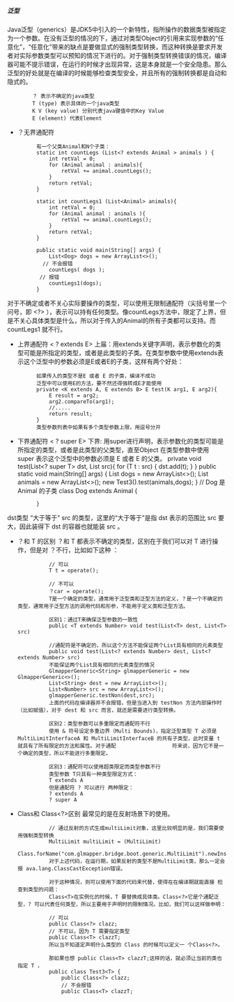 ##### 泛型
Java泛型（generics）是JDK5中引入的一个新特性，指所操作的数据类型被指定为一个参数。在没有泛型的情况的下，通过对类型Object的引用来实现参数的“任意化”，“任意化”带来的缺点是要做显式的强制类型转换，而这种转换是要求开发者对实际参数类型可以预知的情况下进行的。对于强制类型转换错误的情况，编译器可能不提示错误，在运行的时候才出现异常，这是本身就是一个安全隐患。那么泛型的好处就是在编译的时候能够检查类型安全，并且所有的强制转换都是自动和隐式的。

            ？ 表示不确定的java类型
            T (type) 表示具体的一个java类型
            K V (key value) 分别代表java键值中的Key Value
            E (element) 代表Element

* ？无界通配符

            有一个父类Animal和N个子类：
            static int countLegs (List<? extends Animal > animals ) {
                int retVal = 0;
                for (Animal animal : animals){
                    retVal += animal.countLegs();
                }
                return retVal;
            }

            static int countLegs1 (List<Animal> animals){
                int retVal = 0;
                for (Animal animal : animals ){
                    retVal += animal.countLegs();
                }
                return retVal;
            }

            public static void main(String[] args) {
                List<Dog> dogs = new ArrayList<>();
              // 不会报错
                countLegs( dogs );
             // 报错
                countLegs1(dogs);
            }
对于不确定或者不关心实际要操作的类型，可以使用无限制通配符（尖括号里一个问号，即 <?> ），表示可以持有任何类型。像countLegs方法中，限定了上界，但是不关心具体类型是什么，所以对于传入的Animal的所有子类都可以支持。而countLegs1 就不行。

* 上界通配符 < ? extends E>
上届：用extends关键字声明，表示参数化的类型可能是所指定的类型，或者是此类型的子类。在类型参数中使用extends表示这个泛型中的参数必须是E或者E的子类，这样有两个好处：

            如果传入的类型不是E 或者 E 的子类，编译不成功
            泛型中可以使用E的方法，要不然还得强转成E才能使用
            private <K extends A, E extends B> E test(K arg1, E arg2){
                E result = arg2;
                arg2.compareTo(arg1);
                //.....
                return result;
            }
            类型参数列表中如果有多个类型参数上限，用逗号分开

* 下界通配符 < ? super E>
            下界: 用super进行声明，表示参数化的类型可能是所指定的类型，或者是此类型的父类型，直至Object
            在类型参数中使用 super 表示这个泛型中的参数必须是 E 或者 E 的父类。
            private <T> void test(List<? super T> dst, List<T> src){
                for (T t : src) {
                    dst.add(t);
                }
            }
            public static void main(String[] args) {
                List<Dog> dogs = new ArrayList<>();
                List<Animal> animals = new ArrayList<>();
                new Test3().test(animals,dogs);
            }
            // Dog 是 Animal 的子类
            class Dog extends Animal {

            }
dst类型 “大于等于” src 的类型，这里的“大于等于”是指 dst 表示的范围比 src 要大，因此装得下 dst 的容器也就能装 src 。

* ？和 T 的区别
？和 T 都表示不确定的类型，区别在于我们可以对 T 进行操作，但是对 ？不行，比如如下这种 ：

                // 可以
                T t = operate();

                // 不可以
                ？car = operate();
                T是一个确定的类型，通常用于泛型类和泛型方法的定义，？是一个不确定的类型，通常用于泛型方法的调用代码和形参，不能用于定义类和泛型方法。

                区别1：通过T来确保泛型参数的一致性
                public <T extends Number> void test(List<T> dest, List<T> src)

                //通配符是不确定的，所以这个方法不能保证两个List具有相同的元素类型
                public void test(List<? extends Number> dest, List<? extends Number> src)
                不能保证两个List具有相同的元素类型的情况
                GlmapperGeneric<String> glmapperGeneric = new GlmapperGeneric<>();
                List<String> dest = new ArrayList<>();
                List<Number> src = new ArrayList<>();
                glmapperGeneric.testNon(dest,src);
                上面的代码在编译器并不会报错，但是当进入到 testNon 方法内部操作时（比如赋值），对于 dest 和 src 而言，就还是需要进行类型转换。

                区别2：类型参数可以多重限定而通配符不行
                使用 & 符号设定多重边界（Multi Bounds)，指定泛型类型 T 必须是 MultiLimitInterfaceA 和 MultiLimitInterfaceB 的共有子类型，此时变量 t 就具有了所有限定的方法和属性。对于通配                  符来说，因为它不是一个确定的类型，所以不能进行多重限定。

                区别3：通配符可以使用超类限定而类型参数不行
                类型参数 T只具有一种类型限定方式：
                T extends A
                但是通配符 ? 可以进行 两种限定：
                ? extends A
                ? super A
* Class<T>和 Class<?>区别
最常见的是在反射场景下的使用。

                // 通过反射的方式生成multiLimit对象，这里比较明显的是，我们需要使用强制类型转换
                MultiLimit multiLimit = (MultiLimit)
                Class.forName("com.glmapper.bridge.boot.generic.MultiLimit").newInstance();
                对于上述代码，在运行期，如果反射的类型不是MultiLimit类，那么一定会报 ava.lang.ClassCastException错误。

                对于这种情况，则可以使用下面的代码来代替，使得在在编译期就能直接 检查到类型的问题：
                Class<T>在实例化的时候，T 要替换成具体类。Class<?>它是个通配泛型，? 可以代表任何类型，所以主要用于声明时的限制情况。比如，我们可以这样做申明：

                // 可以
                public Class<?> clazz;
                // 不可以，因为 T 需要指定类型
                public Class<T> clazzT;
                所以当不知道定声明什么类型的 Class 的时候可以定义一 个Class<?>。

                那如果也想 public Class<T> clazzT;这样的话，就必须让当前的类也指定 T ，
                public class Test3<T> {
                    public Class<?> clazz;
                    // 不会报错
                    public Class<T> clazzT;
